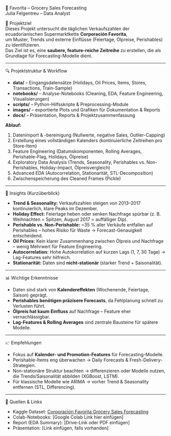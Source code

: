 🛒 Favorita – Grocery Sales Forecasting  
Julia Felgentreu – Data Analyst  

🎯 Projektziel  
Dieses Projekt untersucht die täglichen Verkaufszahlen der ecuadorianischen Supermarktkette **Corporación Favorita**,  
um Muster, Trends und externe Einflüsse (Feiertage, Ölpreise, Perishables) zu identifizieren.  
Das Ziel ist es, eine **saubere, feature-reiche Zeitreihe** zu erstellen, die als Grundlage für Forecasting-Modelle dient.  

---

🔍 Projektstruktur & Workflow  
- **data/** – Eingangsdatensätze (Holidays, Oil Prices, Items, Stores, Transactions, Train-Sample)  
- **notebooks/** – Analyse-Notebooks (Cleaning, EDA, Feature Engineering, Visualisierungen)  
- **scripts/** – Python-Hilfsskripte & Preprocessing-Module  
- **images/** – exportierte Plots und Grafiken für Dokumentation & Reports  
- **docs/** – Präsentation, Reports & Projektzusammenfassung  

**Ablauf:**  
1. Datenimport & -bereinigung (Nullwerte, negative Sales, Outlier-Capping)  
2. Erstellung eines vollständigen Kalenders (kontinuierliche Zeitreihen pro Store-Item)  
3. Feature Engineering (Datumskomponenten, Rolling Averages, Perishable-Flag, Holidays, Ölpreise)  
4. Exploratory Data Analysis (Trends, Seasonality, Perishables vs. Non-Perishables, Holiday-Impact, Ölpreisvergleich)  
5. Advanced EDA (Autocorrelation, Stationarität, STL-Decomposition)  
6. Zwischenspeicherung des Cleaned Frames (Pickle)  

---

🧩 Insights (Kurzüberblick)  
- **Trend & Seasonality:** Verkaufszahlen steigen von 2013–2017 kontinuierlich, klare Peaks im Dezember.  
- **Holiday Effect:** Feiertage heben oder senken Nachfrage spürbar (z. B. Weihnachten = Spitzen, August 2017 = auffälliger Dip).  
- **Perishable vs. Non-Perishable:** ~35 % aller Verkäufe entfallen auf Perishables – hohes Risiko für Waste → Forecast-Genauigkeit entscheidend.  
- **Oil Prices:** Kein klarer Zusammenhang zwischen Ölpreis und Nachfrage – wenig Mehrwert für Feature Engineering.  
- **Autocorrelation:** Hohe Autokorrelation auf kurzen Lags (1, 7, 30 Tage) → Lag-Features sehr hilfreich.  
- **Stationarität:** Daten sind **nicht-stationär** (starker Trend + Saisonalität).  

---

📊 Wichtige Erkenntnisse  
- Daten sind stark von **Kalendereffekten** (Wochenende, Feiertage, Saison) geprägt.  
- **Perishables benötigen präzisere Forecasts**, da Fehlplanung schnell zu Verlusten führt.  
- **Ölpreis hat kaum Einfluss** auf Nachfrage – Feature eher vernachlässigbar.  
- **Lag-Features & Rolling Averages** sind zentrale Bausteine für spätere Modelle.  

---

📈 Empfehlungen  
- Fokus auf **Kalender- und Promotion-Features** für Forecasting-Modelle.  
- Perishable-Items eng überwachen → Daily Forecasts & Fresh-Delivery-Strategien.  
- Non-stationäre Struktur beachten → differenzieren oder Modelle nutzen, die Trends/Saisonalität abbilden (XGBoost, LSTM).  
- Für klassische Modelle wie ARIMA → vorher Trend & Seasonality entfernen (STL, Differencing).  

---

📂 Quellen & Links  
- Kaggle Dataset: [Corporación Favorita Grocery Sales Forecasting](https://www.kaggle.com/c/favorita-grocery-sales-forecasting)  
- Colab-Notebooks: [Google Colab Link hier einfügen]  
- Report (EDA Summary): [Drive-Link oder PDF einfügen]  
- Präsentation: [Link einfügen, falls vorhanden]  

